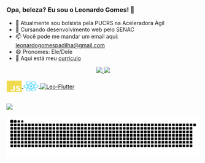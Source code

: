 ### Opa, beleza? Eu sou o Leonardo Gomes! 👋

- 🔭 Atualmente sou bolsista pela PUCRS na Aceleradora Ágil 
- 🌱 Cursando desenvolvimento web pelo SENAC
- 📫 Você pode me mandar um email aqui: leonardogomespadilha@gmail.com
- 😄 Pronomes: Ele/Dele
- 📁 Aqui está meu <a href = "https://drive.google.com/file/d/1bRFB0fI79885a2vI_5CqII0hN0XX8ZYF/view?usp=sharing">curriculo</a>

<div align="center">
  <a href="https://github.com/leonardogomesp">
  <img height="180em" src="https://github-readme-stats.vercel.app/api?username=leonardogomesp&show_icons=true&theme=dark&include_all_commits=true&count_private=true"/>
  <img height="180em" src="https://github-readme-stats.vercel.app/api/top-langs/?username=leonardogomesp&layout=compact&langs_count=7&theme=dark"/>
</div>
  
  <div style="display: inline_block"><br>
  <img align="center" alt="Leo-Js" height="30" width="40" src="https://raw.githubusercontent.com/devicons/devicon/master/icons/javascript/javascript-plain.svg">
  <img align="center" alt="Leo-React" height="30" width="40" src="https://raw.githubusercontent.com/devicons/devicon/master/icons/react/react-original.svg">
  <img align="center" alt="Leo-Flutter" height="30" width="40"src="https://cdn.jsdelivr.net/gh/devicons/devicon/icons/flutter/flutter-original.svg" />
</div>
  
  ##
 
<div> 
  <a href="https://www.linkedin.com/in/leonardogomesp/" target="_blank"><img src="https://img.shields.io/badge/-LinkedIn-%230077B5?style=for-the-badge&logo=linkedin&logoColor=white" target="_blank"></a> 
  
  ![Snake animation](https://github.com/leonardogomesp/leonardogomesp/blob/output/github-contribution-grid-snake.svg)
 
</div>
